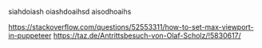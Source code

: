siahdoiash oiashdoaihsd aisodhoaihs

https://stackoverflow.com/questions/52553311/how-to-set-max-viewport-in-puppeteer
https://taz.de/Antrittsbesuch-von-Olaf-Scholz/!5830617/